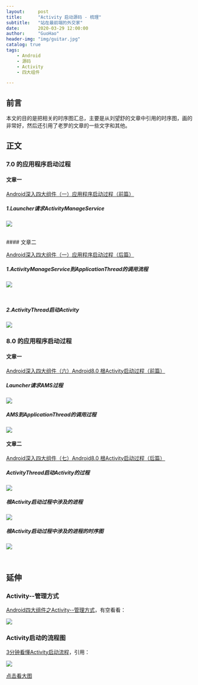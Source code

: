```yaml
---
layout:     post  
title:      "Activity 启动源码 - 梳理"  
subtitle:   "站在最前端的外交家"  
date:       2020-03-29 12:00:00  
author:     "GuoHao"  
header-img: "img/guitar.jpg"  
catalog: true  
tags:  
    - Android  
    - 源码  
    - Activity  
    - 四大组件  

---
```


## 前言

本文的目的是把相关的时序图汇总，主要是从刘望舒的文章中引用的时序图，画的非常好，然后还引用了老罗的文章的一些文字和其他。

## 正文

### 7.0 的应用程序启动过程

#### 文章一

[Android深入四大组件（一）应用程序启动过程（前篇）](http://liuwangshu.cn/framework/component/1-activity-start-1.html)

##### 1.Launcher请求ActivityManageService

![](https://s2.ax1x.com/2019/05/28/Vekw7t.png)

<br>
#### 文章二

[Android深入四大组件（一）应用程序启动过程（后篇）](http://liuwangshu.cn/framework/component/1-activity-start-2.html)

##### 1.ActivityManageService到ApplicationThread的调用流程

![](https://s2.ax1x.com/2019/05/28/Vek5NV.png)

<br>

##### 2.ActivityThread启动Activity

![](https://s2.ax1x.com/2019/05/28/Vek4A0.png)

### 8.0 的应用程序启动过程

#### 文章一

[Android深入四大组件（六）Android8.0 根Activity启动过程（前篇）](http://liuwangshu.cn/framework/component/6-activity-start-1.html)

##### Launcher请求AMS过程

![](https://s2.ax1x.com/2019/05/28/Veb67d.png)

##### AMS到ApplicationThread的调用过程

![](https://s2.ax1x.com/2019/05/28/Veby0H.png)

#### 文章二

[Android深入四大组件（七）Android8.0 根Activity启动过程（后篇）](http://liuwangshu.cn/framework/component/7-activity-start-2.html)

##### ActivityThread启动Activity的过程

![](https://s2.ax1x.com/2019/05/28/VeqcKU.png)

##### 根Activity启动过程中涉及的进程

![](https://s2.ax1x.com/2019/05/28/VeqyvT.png)

##### 根Activity启动过程中涉及的进程的时序图

![](https://s2.ax1x.com/2019/05/28/Veqs2V.png)

<br>

## 延伸

### Activity--管理方式

[Android四大组件之Activity--管理方式](https://duanqz.github.io/2016-02-01-Activity-Maintenance)，有空看看：

![](https://duanqz.github.io/assets/images/activity/maintenace/2-activity-maintenace-relationship.png)

### Activity启动的流程图

[3分钟看懂Activity启动流程](https://www.jianshu.com/p/9ecea420eb52)，引用：

![](https://upload-images.jianshu.io/upload_images/1869462-882b8e0470adf85a.jpg?imageMogr2/auto-orient/strip|imageView2/2/w/1200)

[点击看大图](https://upload-images.jianshu.io/upload_images/1869462-882b8e0470adf85a.jpg?imageMogr2/auto-orient/strip|imageView2/2/w/1200)